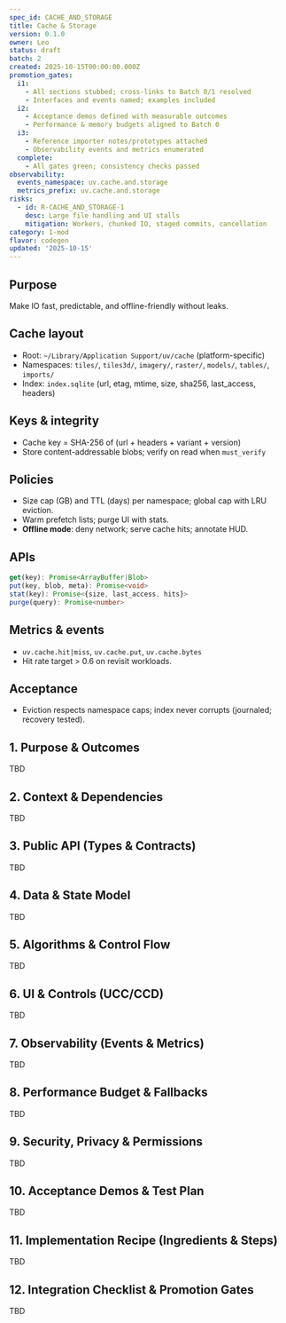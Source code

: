 ```yaml
---
spec_id: CACHE_AND_STORAGE
title: Cache & Storage
version: 0.1.0
owner: Leo
status: draft
batch: 2
created: 2025-10-15T00:00:00.000Z
promotion_gates:
  i1:
    - All sections stubbed; cross-links to Batch 0/1 resolved
    - Interfaces and events named; examples included
  i2:
    - Acceptance demos defined with measurable outcomes
    - Performance & memory budgets aligned to Batch 0
  i3:
    - Reference importer notes/prototypes attached
    - Observability events and metrics enumerated
  complete:
    - All gates green; consistency checks passed
observability:
  events_namespace: uv.cache.and.storage
  metrics_prefix: uv.cache.and.storage
risks:
  - id: R-CACHE_AND_STORAGE-1
    desc: Large file handling and UI stalls
    mitigation: Workers, chunked IO, staged commits, cancellation
category: 1-mod
flavor: codegen
updated: '2025-10-15'
---
```


## Purpose
Make IO fast, predictable, and offline-friendly without leaks.

## Cache layout
- Root: `~/Library/Application Support/uv/cache` (platform-specific)
- Namespaces: `tiles/`, `tiles3d/`, `imagery/`, `raster/`, `models/`, `tables/`, `imports/`
- Index: `index.sqlite` (url, etag, mtime, size, sha256, last_access, headers)

## Keys & integrity
- Cache key = SHA-256 of (url + headers + variant + version)
- Store content-addressable blobs; verify on read when `must_verify`

## Policies
- Size cap (GB) and TTL (days) per namespace; global cap with LRU eviction.
- Warm prefetch lists; purge UI with stats.
- **Offline mode**: deny network; serve cache hits; annotate HUD.

## APIs
```ts
get(key): Promise<ArrayBuffer|Blob>
put(key, blob, meta): Promise<void>
stat(key): Promise<{size, last_access, hits}>
purge(query): Promise<number>
```

## Metrics & events
- `uv.cache.hit|miss`, `uv.cache.put`, `uv.cache.bytes`
- Hit rate target > 0.6 on revisit workloads.

## Acceptance
- Eviction respects namespace caps; index never corrupts (journaled; recovery tested).

## 1. Purpose & Outcomes
TBD


## 2. Context & Dependencies
TBD


## 3. Public API (Types & Contracts)
TBD


## 4. Data & State Model
TBD


## 5. Algorithms & Control Flow
TBD


## 6. UI & Controls (UCC/CCD)
TBD


## 7. Observability (Events & Metrics)
TBD


## 8. Performance Budget & Fallbacks
TBD


## 9. Security, Privacy & Permissions
TBD


## 10. Acceptance Demos & Test Plan
TBD


## 11. Implementation Recipe (Ingredients & Steps)
TBD


## 12. Integration Checklist & Promotion Gates
TBD
